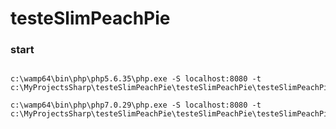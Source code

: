 # testeSlimPeachPie

### start
```console 

c:\wamp64\bin\php\php5.6.35\php.exe -S localhost:8080 -t c:\MyProjectsSharp\testeSlimPeachPie\testeSlimPeachPie\testeSlimPeachPie

```
```console 
c:\wamp64\bin\php\php7.0.29\php.exe -S localhost:8080 -t c:\MyProjectsSharp\testeSlimPeachPie\testeSlimPeachPie\testeSlimPeachPie

```
